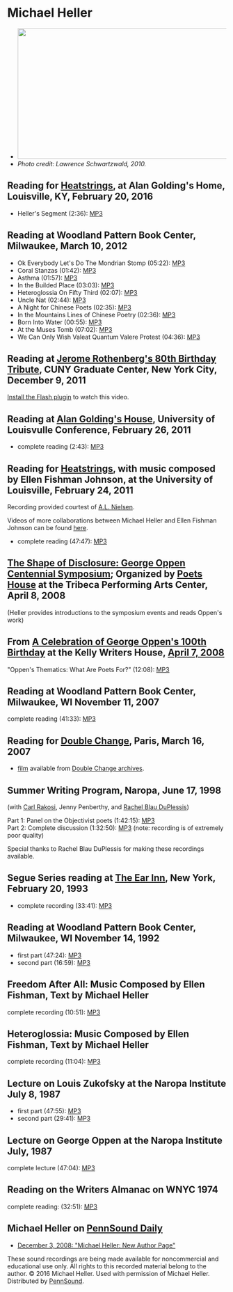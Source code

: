 Michael Heller
==============

-   <img src="http://media.sas.upenn.edu/pennsound/authors/Heller/022710heller04LS.jpg" width="500" height="300" />
-   *Photo credit: Lawrence Schwartzwald, 2010.*

Reading for [Heatstrings](Heatstrings.php#Golding-16), at Alan Golding's Home, Louisville, KY, February 20, 2016
----------------------------------------------------------------------------------------------------------------

-   Heller's Segment (2:36): [MP3](https://media.sas.upenn.edu/pennsound/groups/Heatstrings/2-20-16/Heatstrings-Group-Reading_Heller-Michael_at-Alan-Goldings-home_Louisville_2-20-16.mp3)

Reading at Woodland Pattern Book Center, Milwaukee, March 10, 2012
------------------------------------------------------------------

-   Ok Everybody Let's Do The Mondrian Stomp (05:22): [MP3](https://media.sas.upenn.edu/pennsound/authors/Heller/Woodland-Pattern/095%20Heller-Michael_01_Ok-Everybody-Lets-Do-The-Mondrian-Stomp_Woodland-Pattern-Book-Center_03-10-12.mp3.mp3)
-   Coral Stanzas (01:42): [MP3](https://media.sas.upenn.edu/pennsound/authors/Heller/Woodland-Pattern/096%20Heller-Michael_02_Coral-Stanzas_Woodland-Pattern-Book-Center_03-10-12.mp3.mp3)
-   Asthma (01:57): [MP3](https://media.sas.upenn.edu/pennsound/authors/Heller/Woodland-Pattern/097%20Heller-Michael_03_Asthma_Woodland-Pattern-Book-Center_03-10-12.mp3.mp3)
-   In the Builded Place (03:03): [MP3](https://media.sas.upenn.edu/pennsound/authors/Heller/Woodland-Pattern/098%20Heller-Michael_04_In-The-Builded-Place_Woodland-Pattern-Book-Center_03-10-12.mp3.mp3)
-   Heteroglossia On Fifty Third (02:07): [MP3](https://media.sas.upenn.edu/pennsound/authors/Heller/Woodland-Pattern/099%20Heller-Michael_05_Heteroglossia-On-Fifty-Third_Woodland-Pattern-Book-Center_03-10-12.mp3.mp3)
-   Uncle Nat (02:44): [MP3](https://media.sas.upenn.edu/pennsound/authors/Heller/Woodland-Pattern/100%20Heller-Michael_06_Uncle-Nat_Woodland-Pattern-Book-Center_03-10-12.mp3.mp3)
-   A Night for Chinese Poets (02:35): [MP3](https://media.sas.upenn.edu/pennsound/authors/Heller/Woodland-Pattern/101%20Heller-MIchael_07_A-Night-For-Chinese-Poets_Woodland-Pattern-Book-Center_03-10-12.mp3.mp3)
-   In the Mountains Lines of Chinese Poetry (02:36): [MP3](https://media.sas.upenn.edu/pennsound/authors/Heller/Woodland-Pattern/102%20Heller-MIchael_08_In-The-Mountains-Lines-Of-Chinese-Poetry_Woodland_Pattern_Book_Center_03-10-12.mp3.mp3)
-   Born Into Water (00:55): [MP3](https://media.sas.upenn.edu/pennsound/authors/Heller/Woodland-Pattern/103%20Heller-Michael_09_Born-Into-Water_Woodland-Pattern-Book-Center_03-10-2012mp3_.mp3)
-   At the Muses Tomb (07:02): [MP3](https://media.sas.upenn.edu/pennsound/authors/Heller/Woodland-Pattern/104%20Heller-Michael_10_At-The-Muses-Tomb_Woodland-Pattern-Book-Center_03-10-2012.mp3.mp3)
-   We Can Only Wish Valeat Quantum Valere Protest (04:36): [MP3](https://media.sas.upenn.edu/pennsound/authors/Heller/Woodland-Pattern/105%20Heller-Michael_11_%20_We-Can-Only-Wish-Valeat-Quantum-Valere-Potest__Woodland-Pattern-Book-Center_03-10-2012.mp3.mp3)

Reading at [Jerome Rothenberg's 80th Birthday Tribute](Rothenberg-Eightieth-Birthday.php), CUNY Graduate Center, New York City, December 9, 2011
------------------------------------------------------------------------------------------------------------------------------------------------

[Install the Flash plugin](http://get.adobe.com/flashplayer/) to watch this video.

  
  

Reading at [Alan Golding's House](http://writing.upenn.edu/pennsound/x/Heatstrings-Golding.php#2-26-11), University of Louisvulle Conference, February 26, 2011
---------------------------------------------------------------------------------------------------------------------------------------------------------------

-   complete reading (2:43): [MP3](http://media.sas.upenn.edu/pennsound/groups/Heatstrings-Golding_2-20-10/2-26-11/Various_09_Mike-Heller_Alan-Goldings-House_Louisville-KY_2-26-11.mp3)

Reading for [Heatstrings](http://writing.upenn.edu/pennsound/x/Heatstrings.php), with music composed by Ellen Fishman Johnson, at the University of Louisville, February 24, 2011
---------------------------------------------------------------------------------------------------------------------------------------------------------------------------------

Recording provided courtest of [A.L. Nielsen](http://writing.upenn.edu/pennsound/x/Nielsen.php).

Videos of more collaborations between Michael Heller and Ellen Fishman Johnson can be found [here](http://www.youtube.com/user/efjcomposer).

-   complete reading (47:47): [MP3](http://media.sas.upenn.edu/pennsound/authors/Heller/Heller-Michael_Complete-Reading_Heatstrings_University-Of-Louisville_2-24-11.MP3)

[The Shape of Disclosure: George Oppen Centennial Symposium](http://writing.upenn.edu/pennsound/x/Oppen-Centennial-NYC.html);
Organized by [Poets House](http://poetshouse.org/) at the Tribeca Performing Arts Center, April 8, 2008
-----------------------------------------------------------------------------------------------------------------------------

(Heller provides introductions to the symposium events and reads Oppen's work)

From [A Celebration of George Oppen's 100th Birthday](http://writing.upenn.edu/pennsound/x/Oppen-Centennial-KWH.html) at the Kelly Writers House, [April 7, 2008](http://writing.upenn.edu/wh/calendar/0408.html#7)
-------------------------------------------------------------------------------------------------------------------------------------------------------------------------------------------------------------------

"Oppen's Thematics: What Are Poets For?" (12:08): [MP3](http://media.sas.upenn.edu/pennsound/groups/Oppen-Centennial-KWH/George-Oppen-Centennial_02_Michael-Heller_KWH_UPenn_04-07-08.mp3)

Reading at Woodland Pattern Book Center, Milwaukee, WI November 11, 2007
------------------------------------------------------------------------

complete reading (41:33): [MP3](http://media.sas.upenn.edu/pennsound/authors/Heller/Heller-Michael_Complete-Reading_Woodland-Pattern-Book-Center_11-11-07.mp3)

Reading for [Double Change](http://writing.upenn.edu/pennsound/x/Double-Change.php), Paris, March 16, 2007
----------------------------------------------------------------------------------------------------------

-   [film](http://doublechange.org/2007/03/16/16-03-07-michael-heller-christophe-lamiot-enos/) available from [Double Change archives](http://doublechange.org/archives/).


Summer Writing Program, Naropa, June 17, 1998
---------------------------------------------

(with [Carl Rakosi](http://writing.upenn.edu/pennsound/x/Rakosi.html), Jenny Penberthy, and [Rachel Blau DuPlessis](http://writing.upenn.edu/pennsound/x/DuPlessis.php))

Part 1: Panel on the Objectivist poets (1:42:15): [MP3](http://media.sas.upenn.edu/pennsound/authors/Rakosi/Rakosi-Panel_on-the-Objectivist-poets_SWP-Naropa_6-17-98.mp3)  
Part 2: Complete discussion (1:32:50): [MP3](http://media.sas.upenn.edu/pennsound/authors/Rakosi/Rakosi-Panel-Part-2_SWP-Naropa_6-17-98.mp3) (note: recording is of extremely poor quality)

Special thanks to Rachel Blau DuPlessis for making these recordings available.

Segue Series reading at [The Ear Inn](Ear-Inn.php), New York, February 20, 1993
-------------------------------------------------------------------------------

-   complete recording (33:41): [MP3](http://media.sas.upenn.edu/pennsound/authors/Heller/Heller-Michael_Complete-Reading_Ear-Inn_NYC_2-20-93.mp3)

Reading at Woodland Pattern Book Center, Milwaukee, WI November 14, 1992
------------------------------------------------------------------------

-   first part (47:24): [MP3](http://media.sas.upenn.edu/pennsound/authors/Heller/Heller-Michael_01_Woodland-Pattern_11-14-92.mp3)
-   second part (16:59): [MP3](http://media.sas.upenn.edu/pennsound/authors/Heller/Heller-Michael_02_Woodland-Pattern_11-14-92.mp3)

Freedom After All: Music Composed by Ellen Fishman, Text by Michael Heller
--------------------------------------------------------------------------

complete recording (10:51): [MP3](http://media.sas.upenn.edu/pennsound/authors/Heller/Heller-Michael_Fishman-Ellen_Freedom-After-All_4-20-92.mp3)

Heteroglossia: Music Composed by Ellen Fishman, Text by Michael Heller
----------------------------------------------------------------------

complete recording (11:04): [MP3](http://media.sas.upenn.edu/pennsound/authors/Heller/Heller-Michael_Fishman-Ellen_Heteroglossia.mp3)

Lecture on Louis Zukofsky at the Naropa Institute July 8, 1987
--------------------------------------------------------------

-   first part (47:55): [MP3](http://media.sas.upenn.edu/pennsound/authors/Heller/Heller-Michael_Lecture-on-Zukofsky_Naropa-Institute_7-8-87.mp3)
-   second part (29:41): [MP3](http://media.sas.upenn.edu/pennsound/authors/Heller/Heller-Michael_02_Lecture-on-Zukofsky_Naropa-Institute_7-8-87.mp3)

Lecture on George Oppen at the Naropa Institute July, 1987
----------------------------------------------------------

complete lecture (47:04): [MP3](http://media.sas.upenn.edu/pennsound/authors/Heller/Heller-Michael_Lecture-on-Oppen_Naropa-Institute_7-87.mp3)

Reading on the Writers Almanac on WNYC 1974
-------------------------------------------

complete reading: (32:51): [MP3](http://media.sas.upenn.edu/pennsound/authors/Heller/Heller-Michael_Writers-Almanac_WNYC_74.mp3)

Michael Heller on [PennSound Daily](http://writing.upenn.edu/pennsound/daily/)
------------------------------------------------------------------------------

-   [December 3, 2008: "Michael Heller: New Author Page"](http://writing.upenn.edu/pennsound/daily/200812.php#3_15:39)

These sound recordings are being made available for noncommercial and educational use only. All rights to this recorded material belong to the author. © 2016 Michael Heller. Used with permission of Michael Heller. Distributed by [PennSound](http://writing.upenn.edu/pennsound/index.html).
